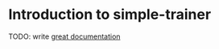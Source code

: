 # Introduction to simple-trainer

TODO: write [great documentation](http://jacobian.org/writing/what-to-write/)
